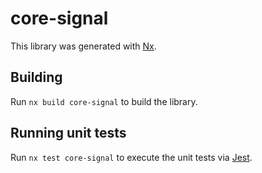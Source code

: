# core-signal

This library was generated with [Nx](https://nx.dev).

## Building

Run `nx build core-signal` to build the library.

## Running unit tests

Run `nx test core-signal` to execute the unit tests via [Jest](https://jestjs.io).
